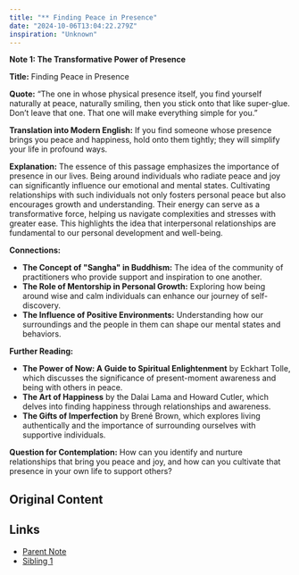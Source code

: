 ```yaml
---
title: "** Finding Peace in Presence"
date: "2024-10-06T13:04:22.279Z"
inspiration: "Unknown"
---
```


**Note 1: The Transformative Power of Presence**

**Title:** Finding Peace in Presence

**Quote:** “The one in whose physical presence itself, you find yourself naturally at peace, naturally smiling, then you stick onto that like super-glue. Don’t leave that one. That one will make everything simple for you.”

**Translation into Modern English:** If you find someone whose presence brings you peace and happiness, hold onto them tightly; they will simplify your life in profound ways.

**Explanation:** The essence of this passage emphasizes the importance of presence in our lives. Being around individuals who radiate peace and joy can significantly influence our emotional and mental states. Cultivating relationships with such individuals not only fosters personal peace but also encourages growth and understanding. Their energy can serve as a transformative force, helping us navigate complexities and stresses with greater ease. This highlights the idea that interpersonal relationships are fundamental to our personal development and well-being. 

**Connections:**
- **The Concept of "Sangha" in Buddhism:** The idea of the community of practitioners who provide support and inspiration to one another.
- **The Role of Mentorship in Personal Growth:** Exploring how being around wise and calm individuals can enhance our journey of self-discovery.
- **The Influence of Positive Environments:** Understanding how our surroundings and the people in them can shape our mental states and behaviors.

**Further Reading:**
- **The Power of Now: A Guide to Spiritual Enlightenment** by Eckhart Tolle, which discusses the significance of present-moment awareness and being with others in peace.
- **The Art of Happiness** by the Dalai Lama and Howard Cutler, which delves into finding happiness through relationships and awareness.
- **The Gifts of Imperfection** by Brené Brown, which explores living authentically and the importance of surrounding ourselves with supportive individuals.

**Question for Contemplation:** How can you identify and nurture relationships that bring you peace and joy, and how can you cultivate that presence in your own life to support others?

## Original Content



## Links

- [Parent Note](/parent-note.md)
- [Sibling 1](/zettel1.md)
